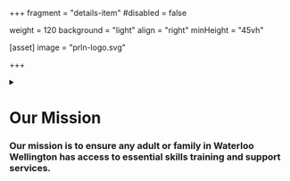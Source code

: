+++
fragment = "details-item"
#disabled = false

weight = 120
background = "light"
align = "right"
minHeight = "45vh"

[asset]
  image = "prln-logo.svg" 
  
+++

<details>
<summary>

# Our Mission
### Our mission is to ensure any adult or family in Waterloo Wellington has access to essential skills training and support services.

</summary>

***

[Click here](/about/about-us/why-prln-matters) to find out more about why Project READ Literacy Network matters and why literacy matters.

[Click here](https://www.google.com/maps/d/u/0/viewer?mid=1AUOXLyqBA2A587TkO9QIGOhYOKeMFms&ll=43.64823995573855%2C-80.47184250000001&z=9) to view a map of our network area.

</details>
